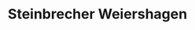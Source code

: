 ---
title: Steinbrecher Weiershagen
image: steinbrecherweiershagen.webp
type: ar-data
layout: overview
---